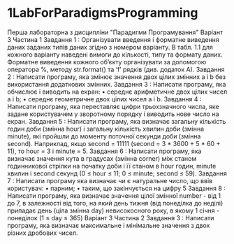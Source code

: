 # 1LabForParadigmsProgramming
Перша лабораторна з дисципліни "Парадигми Програмування"
                                                                              Варіант 3
Частина 1
Завдання 1 : 
    Організувати введення і форматне виведення даних заданих типів даних згідно з
номером варіанту. В табл. 1.1 для кожного варіанту наведені вимоги до кількості,
типу та формату даних. Форматне виведення кожного об’єкту організувати за
допомогою оператора %, методу str.format() та ‘f’ рядків (див. додаток А).
Завдання 2 : 
    Написати програму, яка змінює значення двох цілих змінних a і b без
використання додаткових змінних.
Завдання 3 : 
    Написати програму, яка обчислює і виводить на екран: 
• середнє арифметичне двох цілих чисел a і b; 
• середнє геометричне двох цілих чисел a і b.
Завдання 4 :
    Написати програму, яка переставляє цифри трьохзначного числа, яке задане
користувачем у зворотному порядку і виводить нове число на екран.
Завдання 5 :
    Написати програму, яка визначає загальну кількість годин доби (змінна hour) і
загальну кількість хвилин доби (змінна minute), які пройшли до моменту поточної
секунди доби (змінна second). Наприклад, якщо second = 11111 (second = 3 * 3600 + 5 * 60 + 11), то hour = 3 і minute = 5.
Завдання 6 :
    Написати програму, яка визначає значення кута в градусах (змінна corner) між
станом годинникової стрілки на початку доби і її станом в hour годин, minute
хвилин і second секунд (0 ≤ hour ≤ 11; 0 ≤ minute; second ≤ 59).
Завдання 7 :
    Написати програму яка визначає чи є натуральне число, що ввів користувач:
• парним;
• таким, що закінчується на цифру 5
Завдання 8 : 
    Написати програму, яка визначає значення цілої змінної number - від 1 до 7, в
залежності від того, на який день тижня (від понеділка до неділі) припадає день
(ціла змінна day) невисокосного року, в якому 1 січня - понеділок (1 ≤ day ≤ 365)
                                                                            Варіант 3
Частина 2
Завдання 3 :
    Написати програму, яка визначає максимальне і мінімальне значення з двох
різних дробових чисел.
